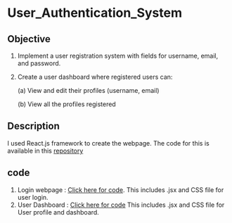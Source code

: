 # User_Authentication_System
## Objective
1. Implement a user registration system with fields for username, email, and password.
2. Create a user dashboard where registered users can:
   
    (a) View and edit their profiles (username, email)
   
    (b) View all the profiles registered

## Description 
I used React.js framework to create the webpage. The code for this is available in this  [repository](https://github.com/Lajvi3344/User_Authentication_System/tree/main/login)

## code 
1. Login webpage :  [Click here for code](https://github.com/Lajvi3344/User_Authentication_System/tree/main/login/src/components/Login). This includes .jsx and CSS file for user login.
2. User Dashboard : [Click here for code](https://github.com/Lajvi3344/User_Authentication_System/tree/main/login/src/components/UserDashboard) This includes .jsx and CSS file for User profile and dashboard.

   




